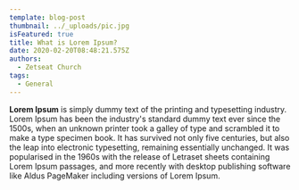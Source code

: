 ```yaml
---
template: blog-post
thumbnail: ../_uploads/pic.jpg
isFeatured: true
title: What is Lorem Ipsum?
date: 2020-02-20T08:48:21.575Z
authors:
  - Zetseat Church
tags:
  - General
---
```

<!--StartFragment-->

**Lorem Ipsum** is simply dummy text of the printing and typesetting industry. Lorem Ipsum has been the industry's standard dummy text ever since the 1500s, when an unknown printer took a galley of type and scrambled it to make a type specimen book. It has survived not only five centuries, but also the leap into electronic typesetting, remaining essentially unchanged. It was popularised in the 1960s with the release of Letraset sheets containing Lorem Ipsum passages, and more recently with desktop publishing software like Aldus PageMaker including versions of Lorem Ipsum.

<!--EndFragment-->
